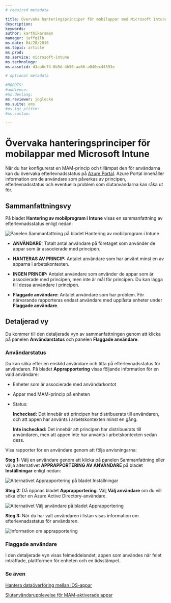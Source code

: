 ```yaml
---
# required metadata

title: Övervaka hanteringsprinciper för mobilappar med Microsoft Intune | Microsoft Intune
description:
keywords:
author: karthikaraman
manager: jeffgilb
ms.date: 04/28/2016
ms.topic: article
ms.prod:
ms.service: microsoft-intune
ms.technology:
ms.assetid: d3aa6c74-6b5d-4b50-aa66-a040ec44393e

# optional metadata

#ROBOTS:
#audience:
#ms.devlang:
ms.reviewer: joglocke
ms.suite: ems
#ms.tgt_pltfrm:
#ms.custom:

---
```


# Övervaka hanteringsprinciper för mobilappar med Microsoft Intune
När du har konfigurerat en MAM-princip och tillämpat den för användarna kan du övervaka efterlevnadsstatus på [Azure Portal](https://portal.azure.com). Azure Portal innehåller information om de användare som påverkas av principen, efterlevnadsstatus och eventuella problem som slutanvändarna kan råka ut för.
## Sammanfattningsvy
På bladet **Hantering av mobilprogram i Intune** visas en sammanfattning av efterlevnadsstatus enligt nedan:


![Panelen Sammanfattning på bladet Hantering av mobilprogram i Intune](../media/mam-azure-portal-user-status-summary.png)

-   **ANVÄNDARE:** Totalt antal användare på företaget som använder de appar som är associerade med principen.

-   **HANTERAS AV PRINCIP:** Antalet användare som har använt minst en av apparna i arbetskontexten.

-   **INGEN PRINCIP:** Antalet användare som använder de appar som är associerade med principen, men inte är mål för principen.  Du kan lägga till dessa användare i principen.

- **Flaggade användare:** Antalet användare som har problem. För närvarande rapporteras endast användare med upplåsta enheter under **Flaggade användare**.


## Detaljerad vy
Du kommer till den detaljerade vyn av sammanfattningen genom att klicka på panelen **Användarstatus** och panelen **Flaggade användare**.

### Användarstatus
Du kan söka efter en enskild användare och titta på efterlevnadsstatus för användaren. På bladet **Apprapportering** visas följande information för en vald användare:
- Enheter som är associerade med användarkontot
- Appar med MAM-princip på enheten
- Status:

  **Incheckad:** Det innebär att principen har distribuerats till användaren, och att appen har använts i arbetskontexten minst en gång.

  **Inte incheckad:** Det innebär att principen har distribuerats till användaren, men att appen inte har använts i arbetskontexten sedan dess.

Visa rapporter för en användare genom att följa anvisningarna:

**Steg 1:** Välj en användare genom att klicka på panelen Sammanfattning eller välja alternativet **APPRAPPORTERING AV ANVÄNDARE** på bladet **Inställningar** enligt nedan:

![Alternativet Apprapportering på bladet Inställningar](../media/mam-azure-portal-app-reporting-by-user-settings-blade.png)

**Steg 2:** Då öppnas bladet **Apprapportering**. Välj **Välj användare** om du vill söka efter en Azure Active Directory-användare.

![Alternativet Välj användare på bladet Apprapportering](../media/mam-azure-portal-app-reporting-select-user.png)

**Steg 3:** När du har valt användaren i listan visas information om efterlevnadsstatus för användaren.

![Information om apprapportering](../media/mam-azure-portal-app-reporting-by-user.png)
### Flaggade användare
I den detaljerade vyn visas felmeddelandet, appen som användes när felet inträffade, plattformen för enheten och en tidsstämpel.  

### Se även
[Hantera dataöverföring mellan iOS-appar](manage-data-transfer-between-ios-apps-with-microsoft-intune.md)

[Slutanvändarupplevelse för MAM-aktiverade appar](end-user-experience-for-mam-enabled-apps-with-microsoft-intune.md)


<!--HONumber=Jun16_HO2-->


